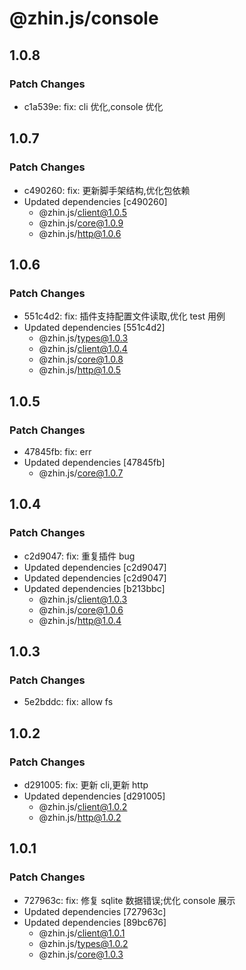 # @zhin.js/console

## 1.0.8

### Patch Changes

- c1a539e: fix: cli 优化,console 优化

## 1.0.7

### Patch Changes

- c490260: fix: 更新脚手架结构,优化包依赖
- Updated dependencies [c490260]
  - @zhin.js/client@1.0.5
  - @zhin.js/core@1.0.9
  - @zhin.js/http@1.0.6

## 1.0.6

### Patch Changes

- 551c4d2: fix: 插件支持配置文件读取,优化 test 用例
- Updated dependencies [551c4d2]
  - @zhin.js/types@1.0.3
  - @zhin.js/client@1.0.4
  - @zhin.js/core@1.0.8
  - @zhin.js/http@1.0.5

## 1.0.5

### Patch Changes

- 47845fb: fix: err
- Updated dependencies [47845fb]
  - @zhin.js/core@1.0.7

## 1.0.4

### Patch Changes

- c2d9047: fix: 重复插件 bug
- Updated dependencies [c2d9047]
- Updated dependencies [c2d9047]
- Updated dependencies [b213bbc]
  - @zhin.js/client@1.0.3
  - @zhin.js/core@1.0.6
  - @zhin.js/http@1.0.4

## 1.0.3

### Patch Changes

- 5e2bddc: fix: allow fs

## 1.0.2

### Patch Changes

- d291005: fix: 更新 cli,更新 http
- Updated dependencies [d291005]
  - @zhin.js/client@1.0.2
  - @zhin.js/http@1.0.2

## 1.0.1

### Patch Changes

- 727963c: fix: 修复 sqlite 数据错误;优化 console 展示
- Updated dependencies [727963c]
- Updated dependencies [89bc676]
  - @zhin.js/client@1.0.1
  - @zhin.js/types@1.0.2
  - @zhin.js/core@1.0.3
